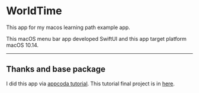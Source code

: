 # WorldTime

This app for my macos learning path example app.

This macOS menu bar app developed SwiftUI and this app target platform macOS 10.14.

---
## Thanks and base package
I did this app via [appcoda tutorial](https://www.appcoda.com/macos-status-bar-apps/). This tutorial final project is in [here](https://github.com/appcoda/WorldTimeStatusBarApp).
